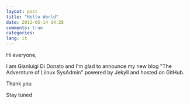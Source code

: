 ```yaml
---
layout: post
title: "Hello World"
date: 2012-05-14 14:28
comments: true
categories: 
lang: it
---
```


Hi everyone, 

I am Gianluigi Di Donato and I'm glad to announce my new blog "The Advernture of Liinux SysAdmin" powered by Jekyll and hosted on GitHub.

Thank you 

Stay tuned
